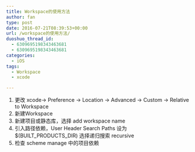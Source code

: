 ```yaml
---
title: Workspace的使用方法
author: fan
type: post
date: 2016-07-21T08:39:53+00:00
url: /workspace的使用方法/
duoshuo_thread_id:
  - 6309695198343463681
  - 6309695198343463681
categories:
  - iOS
tags:
  - Workspace
  - xcode

---
```

  1. 更改 xcode-> Preference -> Location -> Advanced -> Custom -> Relative to Workspace
  2. 新建Workspace
  3. 新建项目或静态库，选择 add workspace name
  4. 引入路径依赖，User Header Search Paths 设为 $(BUILT\_PRODUCTS\_DIR) 选择递归搜索 recursive
  5. 检查 scheme manage 中的项目依赖
